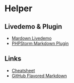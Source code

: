 # Helper

## Livedemo & Plugin

* [Mardown Livedemo](http://markdown-here.com/livedemo.html)
* [PHPStorm Markdown Plugin](https://plugins.jetbrains.com/plugin/5970?pr=phpStorm)

## Links

* [Cheatsheet](https://github.com/adam-p/markdown-here/wiki/Markdown-Cheatsheet)
* [GitHub Flavored Markdown](https://help.github.com/articles/github-flavored-markdown/)
